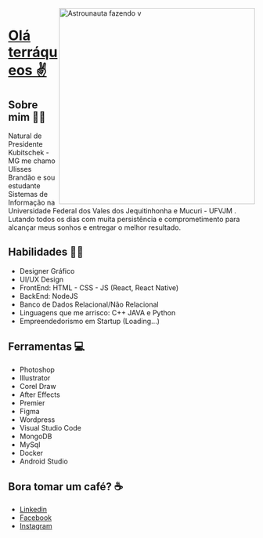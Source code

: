 <img src="https://i.imgur.com/i55ktTL.png" min-width="400px" max-width="400px" width="400px" align="right" alt="Astrounauta fazendo v">

# <a href="https://www.instagram.com/ulisses.brandao">Olá terráqueos ✌️</a>
 ## Sobre mim 🙋‍♂️
Natural de Presidente Kubitschek - MG me chamo Ulisses Brandão e sou estudante Sistemas de Informação na Universidade Federal dos Vales dos Jequitinhonha e Mucuri - UFVJM . Lutando todos os dias com muita persistência e comprometimento para alcançar meus sonhos e entregar o melhor resultado.
<br>

## Habilidades 👨‍💻
- Designer Gráfico 
- UI/UX Design 
- FrontEnd: HTML - CSS - JS (React, React Native)
- BackEnd: NodeJS
- Banco de Dados Relacional/Não Relacional
- Linguagens que me arrisco:  C++ JAVA e Python
- Empreendedorismo em Startup (Loading...)

## Ferramentas 💻

- Photoshop
- Illustrator
- Corel Draw
- After Effects
- Premier
- Figma
- Wordpress
- Visual Studio Code
- MongoDB
- MySql
- Docker
- Android Studio


##  Bora tomar um café?  ☕
- <a href="https://www.linkedin.com/in/ulisses-brand%C3%A3o-84a4211b5/">Linkedin</a>
- <a href="https://www.facebook.com/">Facebook</a>
- <a href="https://www.instagram.com/ulisses.brandao/">Instagram</a>
</div>

<!-- modelo inspirado na giovannamoeller -->

